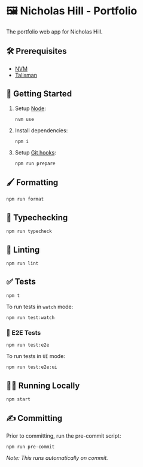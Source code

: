 # 🖼️ Nicholas Hill - Portfolio

The portfolio web app for Nicholas Hill.

## 🛠️ Prerequisites

- [NVM](https://github.com/nvm-sh/nvm#installing-and-updating)
- [Talisman](https://thoughtworks.github.io/talisman/docs/installation/global-hook/)

## 🚀 Getting Started

1. Setup [Node](https://nodejs.org/en):

   ```shell
   nvm use
   ```

2. Install dependencies:

   ```shell
   npm i
   ```

3. Setup [Git hooks](https://git-scm.com/book/en/v2/Customizing-Git-Git-Hooks):

   ```shell
   npm run prepare
   ```

## 🖌️ Formatting

```shell
npm run format
```

## 🤔 Typechecking

```shell
npm run typecheck
```

## 🧹 Linting

```shell
npm run lint
```

## ✅ Tests

```shell
npm t
```

To run tests in `watch` mode:

```shell
npm run test:watch
```

### 🧪 E2E Tests

```shell
npm run test:e2e
```

To run tests in `UI` mode:

```shell
npm run test:e2e:ui
```

## 🏃‍♂️ Running Locally

```shell
npm start
```

## ✍️ Committing

Prior to committing, run the pre-commit script:

```shell
npm run pre-commit
```

_Note: This runs automatically on commit._
